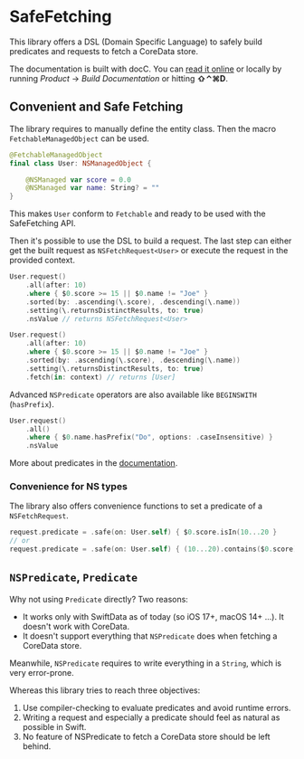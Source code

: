 # SafeFetching

This library offers a DSL (Domain Specific Language) to safely build predicates and requests to fetch a CoreData store.

The documentation is built with docC. You can [read it online](https://abridoux.github.io/SafeFetching/documentation/safefetching/) or locally by running *Product* → *Build Documentation* or hitting **⇧⌃⌘D**.

## Convenient and Safe Fetching

The library requires to manually define the entity class. Then the macro `FetchableManagedObject` can be used. 

```swift
@FetchableManagedObject
final class User: NSManagedObject {

    @NSManaged var score = 0.0
    @NSManaged var name: String? = ""
}
```
This makes `User` conform to `Fetchable` and ready to be used with the SafeFetching API.

Then it's possible to use the DSL to build a request. The last step can either get the built request as `NSFetchRequest<User>` or execute the request in the provided context.

```swift
User.request()
    .all(after: 10)
    .where { $0.score >= 15 || $0.name != "Joe" }
    .sorted(by: .ascending(\.score), .descending(\.name))
    .setting(\.returnsDistinctResults, to: true)
    .nsValue // returns NSFetchRequest<User>
```

```swift
User.request()
    .all(after: 10)
    .where { $0.score >= 15 || $0.name != "Joe" }
    .sorted(by: .ascending(\.score), .descending(\.name))
    .setting(\.returnsDistinctResults, to: true)
    .fetch(in: context) // returns [User]
```

Advanced `NSPredicate` operators are also available like `BEGINSWITH` (`hasPrefix`).

```swift
User.request()
    .all()
    .where { $0.name.hasPrefix("Do", options: .caseInsensitive) }
    .nsValue
```

More about predicates in the [documentation](https://abridoux.github.io/SafeFetching/documentation/safefetching/build-predicates).

### Convenience for NS types
The library also offers convenience functions to set a predicate of a `NSFetchRequest`.

```swift
request.predicate = .safe(on: User.self) { $0.score.isIn(10...20 }
// or
request.predicate = .safe(on: User.self) { (10...20).contains($0.score) }
```

## `NSPredicate`, `Predicate`
Why not using `Predicate` directly? Two reasons:
- It works only with SwiftData as of today (so iOS 17+, macOS 14+ ...). It doesn't work with CoreData.
- It doesn't support everything that `NSPredicate` does when fetching a CoreData store.

Meanwhile, `NSPredicate` requires to write everything in a `String`, which is very error-prone. 

Whereas this library tries to reach three objectives:
1. Use compiler-checking to evaluate predicates and avoid runtime errors.
2. Writing a request and especially a predicate should feel as natural as possible in Swift.
3. No feature of NSPredicate to fetch a CoreData store should be left behind.
